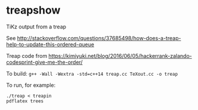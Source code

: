 # treapshow
TiKz output from a treap

See http://stackoverflow.com/questions/37685498/how-does-a-treap-help-to-update-this-ordered-queue

Treap code from https://kimiyuki.net/blog/2016/06/05/hackerrank-zalando-codesprint-give-me-the-order/

To build: `g++ -Wall -Wextra -std=c++14 treap.cc TeXout.cc -o treap`

To run, for example:
```
./treap < treapin
pdflatex trees
```

